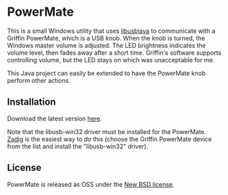 # PowerMate

This is a small Windows utility that uses [libusbjava](http://libusbjava.sourceforge.net) to communicate with a Griffin PowerMate, which is a USB knob. When the knob is turned, the Windows master volume is adjusted. The LED brightness indicates the volume level, then fades away after a short time. Griffin's software supports controlling volume, but the LED stays on which was unacceptable for me.

This Java project can easily be extended to have the PowerMate knob perform other actions.

## Installation

Download the latest version [here](https://github.com/EsotericSoftware/powermate/releases).

Note that the libusb-win32 driver must be installed for the PowerMate. [Zadig](http://zadig.akeo.ie/) is the easiest way to do this (choose the Griffin PowerMate device from the list and install the "libusb-win32" driver).

## License

PowerMate is released as OSS under the [New BSD license](https://github.com/EsotericSoftware/powermate/blob/master/LICENSE).
